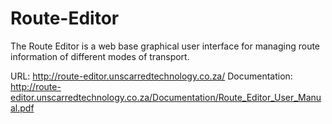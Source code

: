 # Route-Editor
The Route Editor is a web base graphical user interface for managing route information of different modes of transport.

URL:            http://route-editor.unscarredtechnology.co.za/
Documentation:  http://route-editor.unscarredtechnology.co.za/Documentation/Route_Editor_User_Manual.pdf
